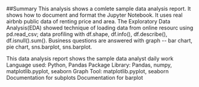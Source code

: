 ##Summary
This analysis shows a comlete sample data analysis report.
It shows how to document and format the Jupyter Notebook.
It uses real airbnb public data of renting price and area. The Exploratory Data Analysis(EDA) showed technique of loading data from online resourc using pd.read_csv; data profiling with df.shape, df.info(), df.describe(), df.isnull().sum(). Business questions are answered with graph -- bar chart, pie chart, sns.barplot, sns.barplot.

This data analysis report shows the sample data analyst daily work
Language used: Python, Pandas
Package Library: Pandas, numpy, matplotlib.pyplot, seaborn
Graph Tool: matplotlib.pyplot, seaborn
Documentation for subplots
Documentation for barplot
